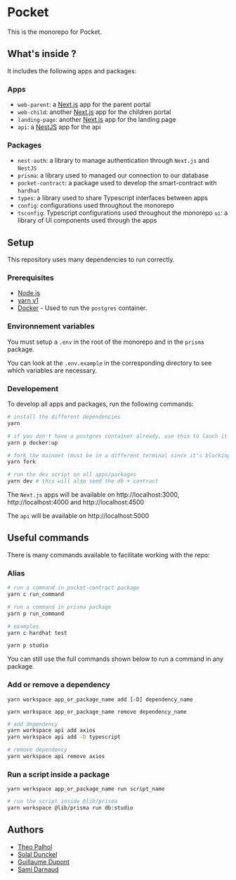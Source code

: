 # Pocket

This is the monorepo for Pocket.

## What's inside ?

It includes the following apps and packages:

### Apps

- `web-parent`: a [Next.js](https://nextjs.org) app for the parent portal
- `web-child`: another [Next.js](https://nextjs.org) app for the children portal
- `landing-page`: another [Next.js](https://nextjs.org) app for the landing page
- `api`: a [NestJS](https://nestjs.com/) app for the api

### Packages

- `nest-auth`: a library to manage authentication through `Next.js` and `NestJS`
- `prisma`: a library used to managed our connection to our database
- `pocket-contract`: a package used to develop the smart-contract with `hardhat`
- `types`: a library used to share Typescript interfaces between apps
- `config`: configurations used throughout the monorepo
- `tsconfig`: Typescript configurations used throughout the monorepo
  `ui`: a library of UI components used through the apps

## Setup

This repository uses many dependencies to run correctly.

### Prerequisites

- [Node.js](https://nodejs.org/en/)
- [yarn v1](https://classic.yarnpkg.com/lang/en/docs/install/#mac-stable)
- [Docker](https://www.docker.com/) - Used to run the `postgres` container.

### Environnement variables

You must setup a `.env` in the root of the monorepo and in the `prisma` package.

You can look at the `.env.example` in the corresponding directory to see which variables are necessary.

### Developement

To develop all apps and packages, run the following commands:

```bash
# install the different dependencies
yarn

# if you don't have a postgres container already, use this to lauch it
yarn p docker:up

# fork the mainnet (must be in a different terminal since it's blocking)
yarn fork

# run the dev script on all apps/packages
yarn dev # this will also seed the db + contract
```

The `Next.js` apps will be available on http://localhost:3000, http://localhost:4000 and http://localhost:4500

The `api` will be available on http://localhost:5000

## Useful commands

There is many commands available to facilitate working with the repo:

### Alias

```bash
# run a command in pocket-contract package
yarn c run_command

# run a command in prisma package
yarn p run_command

# examples
yarn c hardhat test

yarn p studio
```

You can still use the full commands shown below to run a command in any package.

### Add or remove a dependency

`yarn workspace app_or_package_name add [-D] dependency_name`

`yarn workspace app_or_package_name remove dependency_name`

```bash
# add dependency
yarn workspace api add axios
yarn workspace api add -D typescript

# remove dependency
yarn workspace api remove axios
```

### Run a script inside a package

`yarn workspace app_or_package_name run script_name`

```bash
# run the script inside @lib/prisma
yarn workspace @lib/prisma run db:studio
```

## Authors

- [Theo Palhol](https://github.com/tipii)
- [Solal Dunckel](https://github.com/solaldunckel)
- [Guillaume Dupont](https://github.com/GuiDupont)
- [Sami Darnaud](https://github.com/sadarnau)
